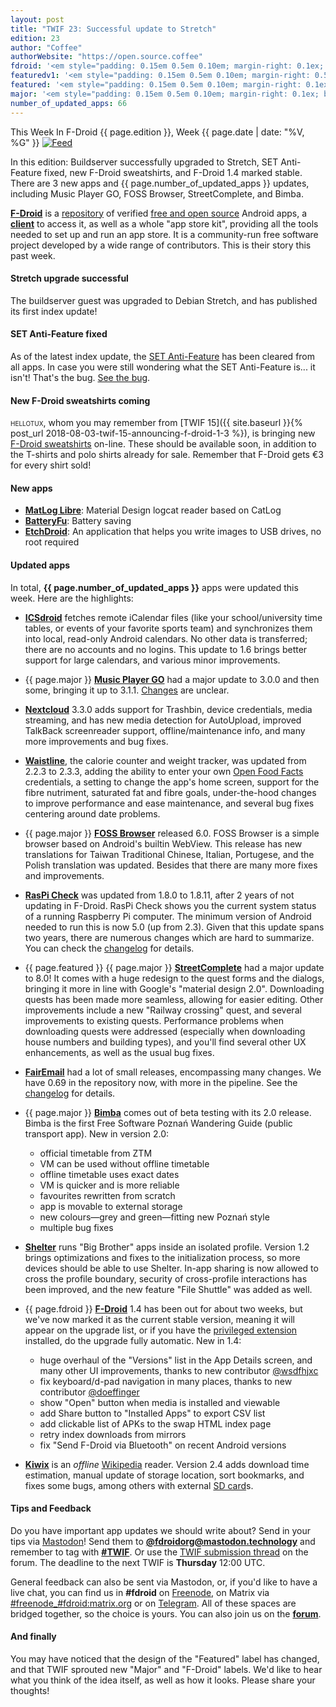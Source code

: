 ```yaml
---
layout: post
title: "TWIF 23: Successful update to Stretch"
edition: 23
author: "Coffee"
authorWebsite: "https://open.source.coffee"
fdroid: '<em style="padding: 0.15em 0.5em 0.10em; margin-right: 0.1ex; border-style: solid; border-width: medium; border-radius: 1em; color: #0d47a1; font-style: normal; font-weight: bold;">F-Droid</em>'
featuredv1: '<em style="padding: 0.15em 0.5em 0.10em; margin-right: 0.5ex; box-shadow: 0.1em 0.05em 0.1em rgba(0, 0, 0, 0.3); border-radius: 1em; color: black; background: linear-gradient(orange, yellow);">Featured</em>'
featured: '<em style="padding: 0.15em 0.5em 0.10em; margin-right: 0.1ex; border-style: solid; border-width: medium; border-radius: 1em; color: orange; font-style: normal; font-weight: bold;">Featured</em>'
major: '<em style="padding: 0.15em 0.5em 0.10em; margin-right: 0.1ex; border-style: solid; border-width: medium; border-radius: 1em; color: #8ab000; font-style: normal; font-weight: bold;">Major</em>'
number_of_updated_apps: 66
---
```


This Week In F-Droid {{ page.edition }}, Week {{ page.date | date: "%V, %G" }} <a href="{{ site.baseurl }}/feed.xml"><img src="{{ site.baseurl }}/assets/Feed-icon-16x16.png" alt="Feed"></a>

In this edition: Buildserver successfully upgraded to Stretch, SET Anti-Feature fixed, new F-Droid sweatshirts, and F-Droid 1.4 marked stable. There are 3 new apps and {{ page.number_of_updated_apps }} updates, including Music Player GO, FOSS Browser, StreetComplete, and Bimba.

<!--more-->

**[F-Droid](https://f-droid.org/)** is a [repository](https://f-droid.org/packages/) of verified [free and open source](https://en.wikipedia.org/wiki/Free_and_open-source_software) Android apps, a **[client](https://f-droid.org/app/org.fdroid.fdroid)** to access it, as well as a whole "app store kit", providing all the tools needed to set up and run an app store. It is a community-run free software project developed by a wide range of contributors. This is their story this past week.

#### Stretch upgrade successful

The buildserver guest was upgraded to Debian Stretch, and has published its first index update!

#### SET Anti-Feature fixed

As of the latest index update, the [SET Anti-Feature](https://f-droid.org/wiki/page/Antifeature:SET) has been cleared from all apps. In case you were still wondering what the SET Anti-Feature is... it isn't! That's the bug. [See the bug](https://gitlab.com/fdroid/fdroidserver/issues/565).

#### New F-Droid sweatshirts coming

<span style="font-variant: small-caps; text-transform: lowercase;">Hellotux</span>, whom you may remember from [TWIF 15]({{ site.baseurl }}{% post_url 2018-08-03-twif-15-announcing-f-droid-1-3 %}), is bringing new [F-Droid sweatshirts](https://www.hellotux.com/f-droid) on-line. These should be available soon, in addition to the T-shirts and polo shirts already for sale. Remember that F-Droid gets €3 for every shirt sold!

#### New apps

* **[MatLog Libre](https://f-droid.org/app/com.pluscubed.matloglibre)**: Material Design logcat reader based on CatLog
* **[BatteryFu](https://f-droid.org/app/com.tobykurien.batteryfu)**: Battery saving
* **[EtchDroid](https://f-droid.org/app/eu.depau.etchdroid)**: An application that helps you write images to USB drives, no root required

#### Updated apps

In total, **{{ page.number_of_updated_apps }}** apps were updated this week. Here are the highlights:

* **[ICSdroid](https://f-droid.org/app/at.bitfire.icsdroid)** fetches remote iCalendar files (like your school/university time tables, or events of your favorite sports team) and synchronizes them into local, read-only Android calendars. No other data is transferred; there are no accounts and no logins. This update to 1.6 brings better support for large calendars, and various minor improvements.

* {{ page.major }} **[Music Player GO](https://f-droid.org/app/com.iven.musicplayergo)** had a major update to 3.0.0 and then some, bringing it up to 3.1.1. [Changes](https://github.com/enricocid/Music-Player-GO/releases) are unclear.

* **[Nextcloud](https://f-droid.org/app/com.nextcloud.client)** 3.3.0 adds support for Trashbin, device credentials, media streaming, and has new media detection for AutoUpload, improved TalkBack screenreader support, offline/maintenance info, and many more improvements and bug fixes.

* **[Waistline](https://f-droid.org/app/com.waist.line)**, the calorie counter and weight tracker, was updated from 2.2.3 to 2.3.3, adding the ability to enter your own [Open Food Facts](https://world.openfoodfacts.org) credentials, a setting to change the app's home screen, support for the fibre nutriment, saturated fat and fibre goals, under-the-hood changes to improve performance and ease maintenance, and several bug fixes centering around date problems.

* {{ page.major }} **[FOSS Browser](https://f-droid.org/app/de.baumann.browser)** released 6.0. FOSS Browser is a simple browser based on Android's builtin WebView. This release has new translations for Taiwan Traditional Chinese, Italian, Portugese, and the Polish translation was updated. Besides that there are many more fixes and improvements.

* **[RasPi Check](https://f-droid.org/app/de.eidottermihi.raspicheck)** was updated from 1.8.0 to 1.8.11, after 2 years of not updating in F-Droid. RasPi Check shows you the current system status of a running Raspberry Pi computer. The minimum version of Android needed to run this is now 5.0 (up from 2.3). Given that this update spans two years, there are numerous changes which are hard to summarize. You can check the [changelog](https://github.com/eidottermihi/rpicheck/releases) for details.

* {{ page.featured }} {{ page.major }} **[StreetComplete](https://f-droid.org/app/de.westnordost.streetcomplete)** had a major update to 8.0! It comes with a huge redesign to the quest forms and the dialogs, bringing it more in line with Google's "material design 2.0". Downloading quests has been made more seamless, allowing for easier editing. Other improvements include a new "Railway crossing" quest, and several improvements to existing quests. Performance problems when downloading quests were addressed (especially when downloading house numbers and building types), and you'll find several other UX enhancements, as well as the usual bug fixes.

* **[FairEmail](https://f-droid.org/app/eu.faircode.email)** had a lot of small releases, encompassing many changes. We have 0.69 in the repository now, with more in the pipeline. See the [changelog](https://github.com/M66B/open-source-email/releases?after=0.70) for details.

* {{ page.major }} **[Bimba](https://f-droid.org/app/ml.adamsprogs.bimba)** comes out of beta testing with its 2.0 release. Bimba is the first Free Software Poznań Wandering Guide (public transport app). New in version 2.0:
  - official timetable from ZTM
  - VM can be used without offline timetable
  - offline timetable uses exact dates
  - VM is quicker and is more reliable
  - favourites rewritten from scratch
  - app is movable to external storage
  - new colours—grey and green—fitting new Poznań style
  - multiple bug fixes

* **[Shelter](https://f-droid.org/app/net.typeblog.shelter)** runs "Big Brother" apps inside an isolated profile. Version 1.2 brings optimizations and fixes to the initialization process, so more devices should be able to use Shelter. In-app sharing is now allowed to cross the profile boundary, security of cross-profile interactions has been improved, and the new feature "File Shuttle" was added as well.

* {{ page.fdroid }} **[F-Droid](https://f-droid.org/app/org.fdroid.fdroid)** 1.4 has been out for about two weeks, but we've now marked it as the current stable version, meaning it will appear on the upgrade list, or if you have the [privileged extension](https://gitlab.com/fdroid/privileged-extension/blob/HEAD/README.md) installed, do the upgrade fully automatic. New in 1.4:
  - huge overhaul of the "Versions" list in the App Details screen, and many other UI improvements, thanks to new contributor [@wsdfhjxc](https://gitlab.com/wsdfhjxc)
  - fix keyboard/d-pad navigation in many places, thanks to new contributor [@doeffinger](https://gitlab.com/doeffinger)
  - show "Open" button when media is installed and viewable
  - add Share button to "Installed Apps" to export CSV list
  - add clickable list of APKs to the swap HTML index page
  - retry index downloads from mirrors
  - fix "Send F-Droid via Bluetooth" on recent Android versions

* **[Kiwix](https://f-droid.org/app/org.kiwix.kiwixmobile)** is an _offline_ [Wikipedia](https://www.wikipedia.or) reader. Version 2.4 adds download time estimation, manual update of storage location, sort bookmarks, and fixes some bugs, among others with external [SD card](https://en.wikipedia.org/wiki/Secure_Digital)s.

#### Tips and Feedback

Do you have important app updates we should write about? Send in your tips via [Mastodon](https://joinmastodon.org)! Send them to **[@fdroidorg@mastodon.technology](https://mastodon.technology/@fdroidorg)** and remember to tag with **[#TWIF](https://mastodon.technology/tags/twif)**. Or use the [TWIF submission thread](https://forum.f-droid.org/t/twif-submission-thread) on the forum. The deadline to the next TWIF is **Thursday** 12:00 UTC.

General feedback can also be sent via Mastodon, or, if you'd like to have a live chat, you can find us in **#fdroid** on [Freenode](https://freenode.net), on Matrix via [#freenode_#fdroid:matrix.org](https://matrix.to/#/#freenode_#fdroid:matrix.org) or on [Telegram](https://t.me/joinchat/AlRQekvjWDTuQrCgMYSNVA). All of these spaces are bridged together, so the choice is yours. You can also join us on the **[forum](https://forum.f-droid.org/)**.

#### And finally

You may have noticed that the design of the "Featured" label has changed, and that TWIF sprouted new "Major" and "F-Droid" labels. We'd like to hear what you think of the idea itself, as well as how it looks. Please share your thoughts!

